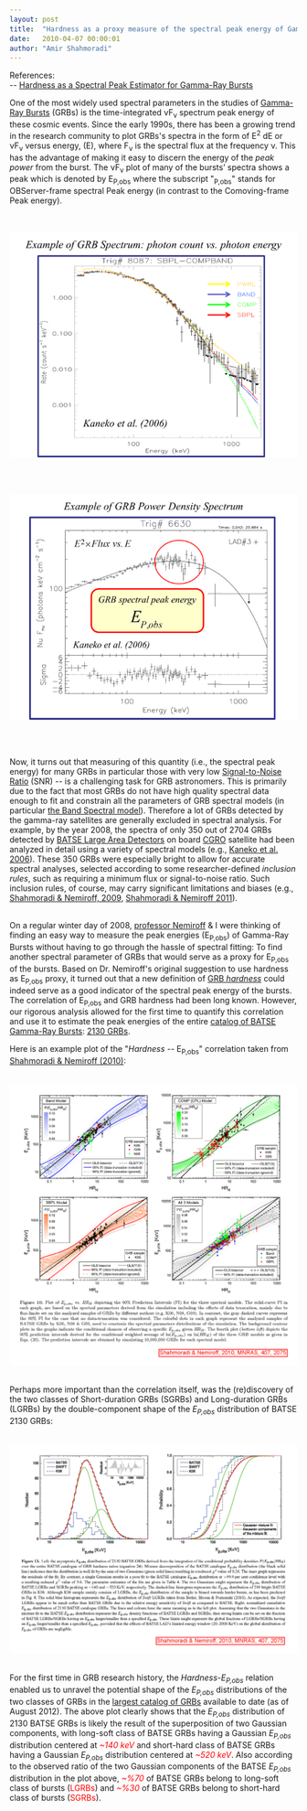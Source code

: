 ```yaml
---
layout: post
title:  "Hardness as a proxy measure of the spectral peak energy of Gamma-Ray Bursts"
date:   2010-04-07 00:00:01
author: "Amir Shahmoradi"
---
```


References: <br>
  --  <a href="http://mnras.oxfordjournals.org/content/411/3/1843" target="_blank">Hardness as a Spectral Peak Estimator for Gamma-Ray Bursts</a><br>

One of the most widely used spectral parameters in the studies of <a href="http://en.wikipedia.org/wiki/Gamma-ray_burst" target="_blank">Gamma-Ray Bursts</a> (GRBs) is the time-integrated νF<sub>ν</sub> spectrum peak energy of these cosmic events. Since the early 1990s, there has been a growing trend in the research community to plot GRBs's spectra in the form of E<sup>2</sup> dE or νF<sub>ν</sub> versus energy, (E), where F<sub>ν</sub> is the spectral flux at the frequency ν. This has the advantage of making it easy to discern the energy of the <i>peak power</i> from the burst. The νF<sub>ν</sub> plot of many of the bursts’ spectra shows a peak which is denoted by E<sub>P,obs</sub> where the subscript "<sub>P,obs</sub>" stands for OBServer-frame spectral Peak energy (in contrast to the Comoving-frame Peak energy).<br><br><br>

<div style="display:block;text-align:center;margin-right:auto;margin-left:auto"><a href="../img/research/aca/grb_photon_spectrum.png" imageanchor="1" target="_blank" title=""><img src="../img/research/aca/20100407_grb_photon_spectrum.png" title=" " border="0"></a></div>

<br><br>

<div style="display:block;text-align:center;margin-right:auto;margin-left:auto"><a href="../img/research/aca/grb_power_spectrum.png" imageanchor="1" target="_blank" title=""><img src="../img/research/aca/20100407_grb_power_spectrum.png" title="" border="0"></a></div>

<br><br>

Now, it turns out that measuring of this quantity (i.e., the spectral peak energy) for many GRBs in particular those with very low <a href="http://en.wikipedia.org/wiki/Signal-to-noise_ratio" target="_blank">Signal-to-Noise Ratio</a> (SNR) -- is a challenging task for GRB astronomers. This is primarily due to the fact that most GRBs do not have high quality spectral data enough to fit and constrain all the parameters of GRB spectral models (in particular <a href="http://adsabs.harvard.edu/abs/1993ApJ...413..281B" target="_blank">the Band Spectral model</a>). Therefore a lot of GRBs detected by the gamma-ray satellites are generally excluded in spectral analysis. For example, by the year 2008, the spectra of only 350 out of 2704 GRBs detected by <a href="http://www.batse.msfc.nasa.gov/batse/instrument/" target="_blank">BATSE Large Area Detectors</a> on board <a href="http://en.wikipedia.org/wiki/Compton_Gamma_Ray_Observatory" target="_blank">CGRO</a> satellite had been analyzed in detail using a variety of spectral models (e.g., <a href="http://www.batse.msfc.nasa.gov/~kaneko/" target="_blank">Kaneko et al. 2006</a>). These 350 GRBs were especially bright to allow for accurate spectral analyses, selected according to some researcher-defined <i>inclusion rules</i>, such as requiring a minimum flux or signal-to-noise ratio. Such inclusion rules, of course, may carry significant limitations and biases (e.g., <a href="http://adsabs.harvard.edu/abs/2009AIPC.1133..425S" target="_blank">Shahmoradi &amp; Nemiroff, 2009</a>, <a href="http://adsabs.harvard.edu//abs/2011MNRAS.411.1843S" target="_blank">Shahmoradi &amp; Nemiroff 2011</a>).<br>
<br>

On a regular winter day of 2008, <a href="http://apod.nasa.gov/htmltest/rjn.html" target="_blank">professor Nemiroff</a> &amp; I were thinking of finding an easy way to measure the peak energies (E<sub>P,obs</sub>) of Gamma-Ray Bursts without having to go through the hassle of spectral fitting: To find another spectral parameter of GRBs that would serve as a proxy for E<sub>P,obs</sub></font> of the bursts. Based on Dr. Nemiroff's original suggestion to use hardness as E<sub>P,obs</sub> proxy, it turned out that a new definition of <a href="http://adsabs.harvard.edu/abs/2010MNRAS.407.2075S" target="_blank">GRB <i>hardness</i></a> could indeed serve as a good indicator of the spectral peak energy of the bursts. The correlation of E<sub>P,obs</sub> and GRB hardness had been long known. However, our rigorous analysis allowed for the first time to quantify this correlation and use it to estimate the peak energies of the entire <a href="http://www.batse.msfc.nasa.gov/batse/grb/catalog/" target="_blank">catalog of BATSE Gamma-Ray Bursts</a>: <a href="https://docs.google.com/spreadsheet/ccc?key=0ApSwPt7SvosHdFJRSk9zaGtwNjdXZnRNRkREVkxpTVE" target="_blank">2130 GRBs</a>.

Here is an example plot of the "<i>Hardness -- </i>E<sub>P,obs</sub>" correlation taken from <a href="http://adsabs.harvard.edu/abs/2010MNRAS.407.2075S" target="_blank">Shahmoradi &amp; Nemiroff (2010)</a>:

<br>

<div style="display:block;text-align:center;margin-right:auto;margin-left:auto"><a href="../img/research/aca/HRH_Epk_relation.png" imageanchor="1" target="_blank"><img src="../img/research/aca/20100407_HRH_Epk_relation.png" border="0"></a></div>

<br>

Perhaps more important than the correlation itself, was the (re)discovery of the two classes of Short-duration GRBs (SGRBs) and Long-duration GRBs (LGRBs) by the double-component shape of the <i>E<sub>P,obs</sub></i> distribution of BATSE 2130 GRBs:

<br>

<div style="display:block;text-align:center;margin-right:auto;margin-left:auto"><a href="../img/research/aca/BATSE_2130_Epk_histogram.png" imageanchor="1" target="_blank"><img src="../img/research/aca/20100407_BATSE_2130_Epk_histogram.png" border="0"></a></div>

<br>

For the first time in GRB research history, the <i>Hardness-E<sub>P,obs</sub></i> relation enabled us to unravel the potential shape of the <i>E<sub>P,obs</sub></i> distributions of the two classes of GRBs in the <a href="http://www.batse.msfc.nasa.gov/batse/grb/catalog/" target="_blank">largest catalog of GRBs</a> available to date (as of August 2012). The above plot clearly shows that the <i>E<sub>P,obs</sub></i> distribution of 2130 BATSE GRBs is likely the result of the superposition of two Gaussian components, with long-soft class of BATSE GRBs having a Gaussian <i>E<sub>P,obs</sub></i> distribution centered at <span style="color:rgb(255,0,0)"><i>~140 keV</i></span> and short-hard class of BATSE GRBs having a Gaussian <i>E<sub>P,obs</sub></i> distribution centered at <span style="color:rgb(255,0,0)"><i>~520 keV</i></span>.   Also according to the observed ratio of the two Gaussian components of the BATSE <i>E<sub>P,obs</sub></i> distribution in the plot above, <span style="color:rgb(255,0,0)"><i>~%70</i></span> of BATSE GRBs belong to long-soft class of bursts (<span style="color:rgb(255,0,0)">LGRBs</span>) and <span style="color:rgb(255,0,0)"><i>~%30</i></span> of BATSE GRBs belong to short-hard class of bursts (<span style="color:rgb(255,0,0)">SGRBs</span>).

<br><br>
